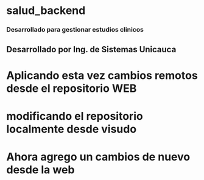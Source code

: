 # salud_backend
### Desarrollado para gestionar estudios clinicos
## Desarrollado por Ing. de Sistemas Unicauca
# Aplicando esta vez cambios remotos desde el repositorio WEB
# modificando el repositorio localmente desde visudo
# Ahora agrego un cambios de nuevo desde la web
